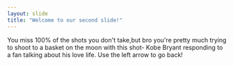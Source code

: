 ```yaml
---
layout: slide
title: "Welcome to our second slide!"
---
```

You miss 100% of the shots you don't take,but bro you're pretty much trying to shoot to a basket on the moon with this shot- Kobe Bryant responding to a fan talking about his love life.
Use the left arrow to go back!
